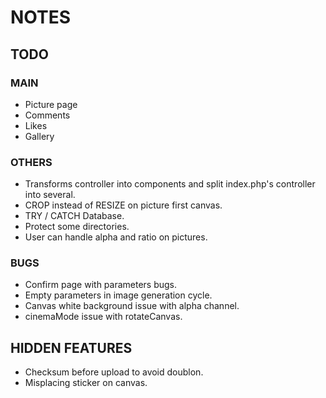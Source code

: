 # NOTES


## TODO


### MAIN

- Picture page
- Comments
- Likes
- Gallery

### OTHERS

- Transforms controller into components and split index.php's controller into several.
- CROP instead of RESIZE on picture first canvas.
- TRY / CATCH Database.
- Protect some directories.
- User can handle alpha and ratio on pictures.

### BUGS

- Confirm page with parameters bugs.
- Empty parameters in image generation cycle.
- Canvas white background issue with alpha channel.
- cinemaMode issue with rotateCanvas.


## HIDDEN FEATURES

- Checksum before upload to avoid doublon.
- Misplacing sticker on canvas.
